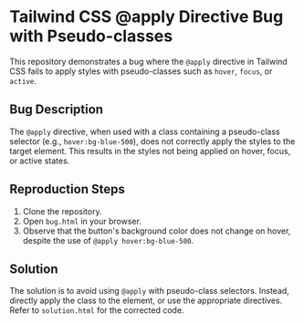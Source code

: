 # Tailwind CSS @apply Directive Bug with Pseudo-classes

This repository demonstrates a bug where the `@apply` directive in Tailwind CSS fails to apply styles with pseudo-classes such as `hover`, `focus`, or `active`.

## Bug Description

The `@apply` directive, when used with a class containing a pseudo-class selector (e.g., `hover:bg-blue-500`), does not correctly apply the styles to the target element. This results in the styles not being applied on hover, focus, or active states.

## Reproduction Steps

1. Clone the repository.
2. Open `bug.html` in your browser.
3. Observe that the button's background color does not change on hover, despite the use of `@apply hover:bg-blue-500`.

## Solution

The solution is to avoid using `@apply` with pseudo-class selectors. Instead, directly apply the class to the element, or use the appropriate directives. Refer to `solution.html` for the corrected code.